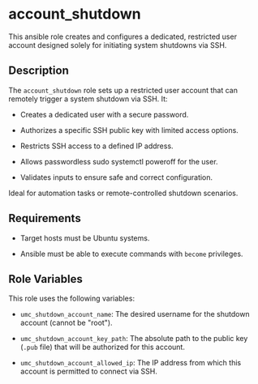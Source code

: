 # account_shutdown

This ansible role creates and configures a dedicated, restricted user account designed solely for initiating system shutdowns via SSH.

## Description

The `account_shutdown` role sets up a restricted user account that can remotely trigger a system shutdown via SSH. It:

- Creates a dedicated user with a secure password.

- Authorizes a specific SSH public key with limited access options.

- Restricts SSH access to a defined IP address.

- Allows passwordless sudo systemctl poweroff for the user.

- Validates inputs to ensure safe and correct configuration.

Ideal for automation tasks or remote-controlled shutdown scenarios.

## Requirements

- Target hosts must be Ubuntu systems.

- Ansible must be able to execute commands with `become` privileges.

## Role Variables

This role uses the following variables:

- `umc_shutdown_account_name`: The desired username for the shutdown account (cannot be "root").

- `umc_shutdown_account_key_path`: The absolute path to the public key (`.pub` file) that will be authorized for this account.

- `umc_shutdown_account_allowed_ip`: The IP address from which this account is permitted to connect via SSH.
